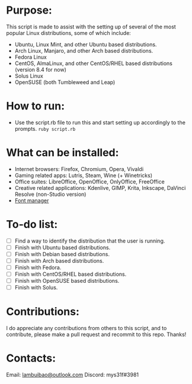 # Purpose:
This script is made to assist with the setting up of several of the most popular Linux distributions, some of which include:
- Ubuntu, Linux Mint, and other Ubuntu based distributions.
- Arch Linux, Manjaro, and other Arch based distributions.
- Fedora Linux
- CentOS, AlmaLinux, and other CentOS/RHEL based distributions (version 8.4 for now)
- Solus Linux
- OpenSUSE (both Tumbleweed and Leap)

# How to run:
- Use the script.rb file to run this and start setting up accordingly to the prompts.
`ruby script.rb`

# What can be installed:
- Internet browsers: Firefox, Chromium, Opera, Vivaldi
- Gaming related apps: Lutris, Steam, Wine (+ Winetricks)
- Office suites: LibreOffice, OpenOffice, OnlyOffice, FreeOffice
- Creative related applications: Kdenlive, GIMP, Krita, Inkscape, DaVinci Resolve (non-Studio version)
- <a href="https://github.com/FontManager/font-manager">Font manager</a>

# To-do list:
- [ ] Find a way to identify the distribution that the user is running.
- [ ] Finish with Ubuntu based distributions.
- [ ] Finish with Debian based distributions.
- [ ] Finish with Arch based distributions.
- [ ] Finish with Fedora.
- [ ] Finish with CentOS/RHEL based distributions.
- [ ] Finish with OpenSUSE based distributions.
- [ ] Finish with Solus.

# Contributions:
I do appreciate any contributions from others to this script, and to contribute, please make a pull request and recommit to this repo. Thanks!

# Contacts:
Email: lambuibao@outlook.com
Discord: mys31f#3981